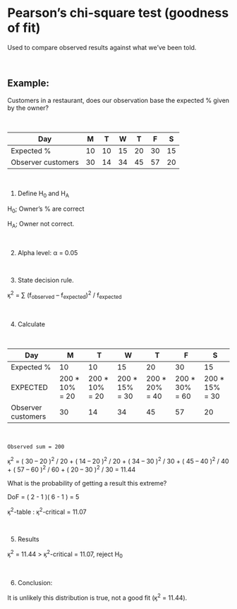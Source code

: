 # Pearson’s chi-square test (goodness of fit)

Used to compare observed results against what we’ve been told.

</br>

## Example:

Customers in a restaurant, does our observation base the expected % given by the owner? 

</br>

<table>
<thead>
    <tr>
        <th>Day</th>
        <th>M</th>
        <th>T</th>
        <th>W</th>
        <th>T</th>
        <th>F</th>
        <th>S</th>
    </tr>
</thead>
<tbody>
    <tr>
        <td>Expected %</td>
        <td>10</td>
        <td>10</td>
        <td>15</td>
        <td>20</td>
        <td>30</td>
        <td>15</td>
    </tr>
    <tr>
        <td>Observer customers</td>
        <td>30</td>
        <td>14</td>
        <td>34</td>
        <td>45</td>
        <td>57</td>
        <td>20</td>
    </tr>
</tbody>
</table>

</br>


1. Define H<sub>0</sub> and H<sub>A</sub>

H<sub>0</sub>; Owner’s % are correct   

H<sub>A</sub>; Owner not correct.

</br>

2. Alpha level: α = 0.05

</br>

3. State decision rule. 

ϗ<sup>2</sup> = ∑ (f<sub>observed</sub> – f<sub>expected</sub>)<sup>2</sup> / f<sub>expected</sub>

</br>

4. Calculate

</br>

<table>
<thead>
    <tr>
        <th>Day</th>
        <th>M</th>
        <th>T</th>
        <th>W</th>
        <th>T</th>
        <th>F</th>
        <th>S</th>
    </tr>
</thead>
<tbody>
    <tr>
        <td>Expected %</td>
        <td>10</td>
        <td>10</td>
        <td>15</td>
        <td>20</td>
        <td>30</td>
        <td>15</td>
    </tr>
    <tr>
        <td>EXPECTED</td>
        <td>200 * 10% = 20</td>
        <td>200 * 10% = 20</td>
        <td>200 * 15% = 30</td>
        <td>200 * 20% = 40</td>
        <td>200 * 30% = 60</td>
        <td>200 * 15% = 30</td>
    </tr>
    <tr>
        <td>Observer customers</td>
        <td>30</td>
        <td>14</td>
        <td>34</td>
        <td>45</td>
        <td>57</td>
        <td>20</td>
    </tr>
</tbody>
</table>

</br>


    Observed sum = 200

ϗ<sup>2</sup> = ( 30 – 20 )<sup>2</sup> / 20 + ( 14 – 20 )<sup>2</sup> / 20 + ( 34 – 30 )<sup>2</sup> / 30 + ( 45 – 40 )<sup>2</sup> / 40 + ( 57 – 60 )<sup>2</sup> / 60 + ( 20 – 30 )<sup>2</sup> / 30 = 11.44 

What is the probability of getting a result this extreme?   

DoF = ( 2 - 1 )( 6 - 1 ) = 5    

ϗ<sup>2</sup>-table : ϗ<sup>2</sup>-critical = 11.07

</br>

5. Results  

ϗ<sup>2</sup> = 11.44 > ϗ<sup>2</sup>-critical = 11.07, reject H<sub>0</sub>

</br>

6. Conclusion:  

It is unlikely this distribution is true, not a good fit (ϗ<sup>2</sup> = 11.44). 
